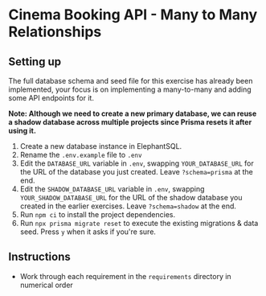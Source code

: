 # Cinema Booking API - Many to Many Relationships

## Setting up

The full database schema and seed file for this exercise has already been implemented, your focus is on implementing a many-to-many and adding some API endpoints for it.

**Note: Although we need to create a new primary database, we can reuse a shadow database across multiple projects since Prisma resets it after using it.**

1. Create a new database instance in ElephantSQL.
2. Rename the `.env.example` file to `.env`
3. Edit the `DATABASE_URL` variable in `.env`, swapping `YOUR_DATABASE_URL` for the URL of the database you just created. Leave `?schema=prisma` at the end.
4. Edit the `SHADOW_DATABASE_URL` variable in `.env`, swapping `YOUR_SHADOW_DATABASE_URL` for the URL of the shadow database you created in the earlier exercises. Leave `?schema=shadow` at the end.
5. Run `npm ci` to install the project dependencies.
6. Run `npx prisma migrate reset` to execute the existing migrations & data seed. Press `y` when it asks if you're sure.

## Instructions

- Work through each requirement in the `requirements` directory in numerical order
